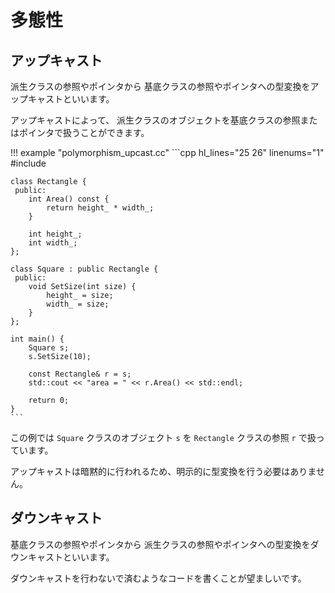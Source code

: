 # 多態性

## アップキャスト

派生クラスの参照やポインタから
基底クラスの参照やポインタへの型変換をアップキャストといいます。

アップキャストによって、
派生クラスのオブジェクトを基底クラスの参照またはポインタで扱うことができます。

!!! example "polymorphism_upcast.cc"
    ```cpp hl_lines="25 26" linenums="1"
    #include <iostream>

    class Rectangle {
     public:
        int Area() const {
            return height_ * width_;
        }

        int height_;
        int width_;
    };

    class Square : public Rectangle {
     public:
        void SetSize(int size) {
            height_ = size;
            width_ = size;
        }
    };

    int main() {
        Square s;
        s.SetSize(10);

        const Rectangle& r = s;
        std::cout << "area = " << r.Area() << std::endl;

        return 0;
    }
    ```

この例では `Square` クラスのオブジェクト `s` を `Rectangle` クラスの参照 `r` で扱っています。

アップキャストは暗黙的に行われるため、明示的に型変換を行う必要はありません。

## ダウンキャスト

基底クラスの参照やポインタから
派生クラスの参照やポインタへの型変換をダウンキャストといいます。

ダウンキャストを行わないで済むようなコードを書くことが望ましいです。

<!-- TODO: キャストのページへのリンクを追加する -->
